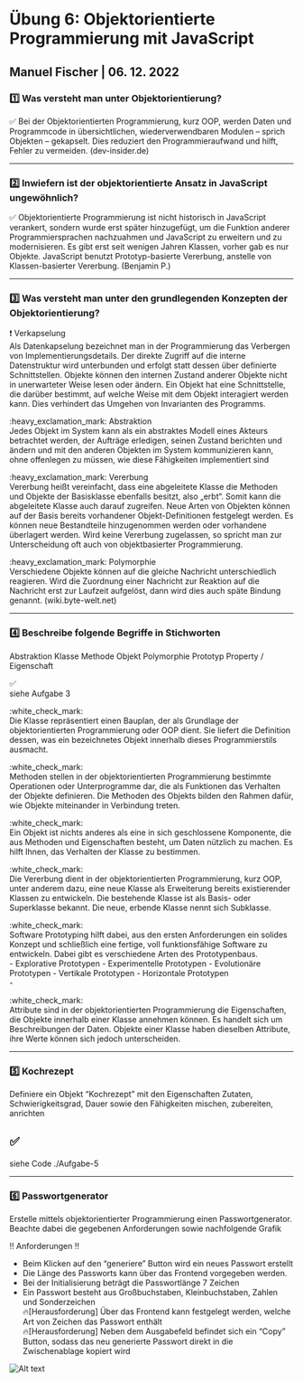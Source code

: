 # Übung 6: Objektorientierte Programmierung mit JavaScript

## Manuel Fischer | 06. 12. 2022

### :one: Was versteht man unter Objektorientierung?

:white_check_mark: Bei der Objektorientierten Programmierung, kurz OOP, werden Daten und Programmcode in übersichtlichen, wiederverwendbaren Modulen – sprich Objekten – gekapselt. Dies reduziert den Programmieraufwand und hilft, Fehler zu vermeiden. (dev-insider.de)

---

### :two: Inwiefern ist der objektorientierte Ansatz in JavaScript ungewöhnlich?

:white_check_mark: Objektorientierte Programmierung ist nicht historisch in JavaScript verankert, sondern wurde erst später hinzugefügt, um die Funktion anderer Programmiersprachen nachzuahmen und JavaScript zu erweitern und zu modernisieren.
Es gibt erst seit wenigen Jahren Klassen, vorher gab es nur Objekte. JavaScript benutzt Prototyp-basierte Vererbung, anstelle von Klassen-basierter Vererbung. (Benjamin P.)

---

### :three: Was versteht man unter den grundlegenden Konzepten der Objektorientierung?

:heavy_exclamation_mark: Verkapselung<br>
Als Datenkapselung bezeichnet man in der Programmierung das Verbergen von Implementierungsdetails. Der direkte Zugriff auf die interne Datenstruktur wird unterbunden und erfolgt statt dessen über definierte Schnittstellen. Objekte können den internen Zustand anderer Objekte nicht in unerwarteter Weise lesen oder ändern. Ein Objekt hat eine Schnittstelle, die darüber bestimmt, auf welche Weise mit dem Objekt interagiert werden kann. Dies verhindert das Umgehen von Invarianten des Programms.
<br>

<p>
:heavy_exclamation_mark: Abstraktion<br>
Jedes Objekt im System kann als ein abstraktes Modell eines Akteurs betrachtet werden, der Aufträge erledigen, seinen Zustand berichten und ändern und mit den anderen Objekten im System kommunizieren kann, ohne offenlegen zu müssen, wie diese Fähigkeiten implementiert sind
<br>
<p>
:heavy_exclamation_mark: Vererbung<br>
Vererbung heißt vereinfacht, dass eine abgeleitete Klasse die Methoden und Objekte der Basisklasse ebenfalls besitzt, also „erbt“. Somit kann die abgeleitete Klasse auch darauf zugreifen. Neue Arten von Objekten können auf der Basis bereits vorhandener Objekt-Definitionen festgelegt werden. Es können neue Bestandteile hinzugenommen werden oder vorhandene überlagert werden. Wird keine Vererbung zugelassen, so spricht man zur Unterscheidung oft auch von objektbasierter Programmierung.
<br>
<p>
:heavy_exclamation_mark: Polymorphie<br>
Verschiedene Objekte können auf die gleiche Nachricht unterschiedlich reagieren. Wird die Zuordnung einer Nachricht zur Reaktion auf die Nachricht erst zur Laufzeit aufgelöst, dann wird dies auch späte Bindung genannt. (wiki.byte-welt.net)

---

### :four: Beschreibe folgende Begriffe in Stichworten

Abstraktion
Klasse
Methode
Objekt
Polymorphie
Prototyp
Property / Eigenschaft

:white_check_mark:<br> siehe Aufgabe 3<br>

<p>
:white_check_mark:<br> Die Klasse repräsentiert einen Bauplan, der als Grundlage der objektorientierten Programmierung oder OOP dient. Sie liefert die Definition dessen, was ein bezeichnetes Objekt innerhalb dieses Programmierstils ausmacht.<br>
<p>
:white_check_mark:<br>Methoden stellen in der objektorientierten Programmierung bestimmte Operationen oder Unterprogramme dar, die als Funktionen das Verhalten der Objekte definieren. Die Methoden des Objekts bilden den Rahmen dafür, wie Objekte miteinander in Verbindung treten.<br>
<p>
:white_check_mark:<br>Ein Objekt ist nichts anderes als eine in sich geschlossene Komponente, die aus Methoden und Eigenschaften besteht, um Daten nützlich zu machen. Es hilft Ihnen, das Verhalten der Klasse zu bestimmen.<br>
<p>
:white_check_mark:<br>Die Vererbung dient in der objektorientierten Programmierung, kurz OOP, unter anderem dazu, eine neue Klasse als Erweiterung bereits existierender Klassen zu entwickeln. Die bestehende Klasse ist als Basis- oder Superklasse bekannt. Die neue, erbende Klasse nennt sich Subklasse.<br>
<p>
:white_check_mark:<br>Software Prototyping hilft dabei, aus den ersten Anforderungen ein solides Konzept und schließlich eine fertige, voll funktionsfähige Software zu entwickeln. Dabei gibt es verschiedene Arten des Prototypenbaus.<br>
- Explorative Prototypen
- Experimentelle Prototypen
- Evolutionäre Prototypen
- Vertikale Prototypen
- Horizontale Prototypen<br>
- <p>
:white_check_mark:<br>Attribute sind in der objektorientierten Programmierung die Eigenschaften, die Objekte innerhalb einer Klasse annehmen können. Es handelt sich um Beschreibungen der Daten. Objekte einer Klasse haben dieselben Attribute, ihre Werte können sich jedoch unterscheiden.<br>
<p>

---

### :five: Kochrezept

Definiere ein Objekt “Kochrezept” mit den Eigenschaften Zutaten, Schwierigkeitsgrad, Dauer sowie den Fähigkeiten mischen, zubereiten, anrichten

## :white_check_mark:

siehe Code ./Aufgabe-5

---

### :six: Passwortgenerator

Erstelle mittels objektorientierter Programmierung einen Passwortgenerator. Beachte dabei die gegebenen Anforderungen sowie nachfolgende Grafik

:bangbang: Anforderungen :bangbang:

- Beim Klicken auf den “generiere” Button wird ein neues Passwort erstellt
- Die Länge des Passworts kann über das Frontend vorgegeben werden.
- Bei der Initialisierung beträgt die Passwortlänge 7 Zeichen
- Ein Passwort besteht aus Großbuchstaben, Kleinbuchstaben, Zahlen und Sonderzeichen <br>
  :fire:[Herausforderung] Über das Frontend kann festgelegt werden, welche Art von Zeichen das Passwort enthält <br>
  :fire:[Herausforderung] Neben dem Ausgabefeld befindet sich ein “Copy” Button, sodass das neu generierte Passwort direkt in die Zwischenablage kopiert wird

![Alt text](./img/protoPass.png)
